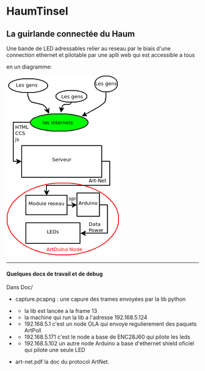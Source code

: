 HaumTinsel
==========

La guirlande connectée du Haum
------------------------------

Une bande de LED adressables relier au reseau par le biais d'une connection ethernet et pilotable par une aplli web qui est accessible a tous

en un diagramme:

![Diagramme ](./Doc/Diagramme.png)

-------------------------

#### Quelques docs de travail et de debug
Dans Doc/

* capture.pcapng : une capure des trames envoyées par la lib python
* * la lib est lancée a la frame 13

* * la machine qui run la lib a l'adresse 192.168.5.124

* * 192.168.5.1 c'est un node OLA qui envoye regulierement des paquets ArtPoll

* * 192.168.5.171 c'est le node a base de ENC28J60 qui pilote les leds

* * 192.168.5.102 un autre node Arduino a base d'ethernet shield oficiel qui pilote une seule LED

* art-net.pdf la doc du protocol ArtNet.

